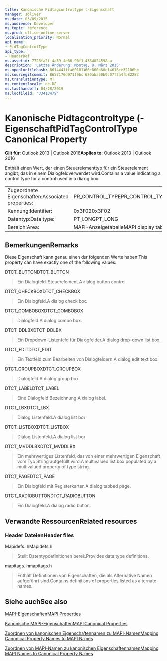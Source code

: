 ```yaml
---
title: Kanonische Pidtagcontroltype (-Eigenschaft
manager: soliver
ms.date: 03/09/2015
ms.audience: Developer
ms.topic: reference
ms.prod: office-online-server
localization_priority: Normal
api_name:
- PidTagControlType
api_type:
- HeaderDef
ms.assetid: 7728fa2f-4a59-4e86-90f1-4384824598aa
description: 'Letzte Änderung: Montag, 9. März 2015'
ms.openlocfilehash: 8614441ffa60181366c860b66ef4618ce32106be
ms.sourcegitcommit: 8657170d071f9bcf680aba50b9c07f2a4fb82283
ms.translationtype: MT
ms.contentlocale: de-DE
ms.lasthandoff: 04/28/2019
ms.locfileid: "33413479"
---
```

# <a name="pidtagcontroltype-canonical-property"></a><span data-ttu-id="4ba60-103">Kanonische Pidtagcontroltype (-Eigenschaft</span><span class="sxs-lookup"><span data-stu-id="4ba60-103">PidTagControlType Canonical Property</span></span>

  
  
<span data-ttu-id="4ba60-104">**Gilt für**: Outlook 2013 | Outlook 2016</span><span class="sxs-lookup"><span data-stu-id="4ba60-104">**Applies to**: Outlook 2013 | Outlook 2016</span></span> 
  
<span data-ttu-id="4ba60-105">Enthält einen Wert, der einen Steuerelementtyp für ein Steuerelement angibt, das in einem Dialogfeldverwendet wird.</span><span class="sxs-lookup"><span data-stu-id="4ba60-105">Contains a value indicating a control type for a control used in a dialog box.</span></span> 
  
|||
|:-----|:-----|
|<span data-ttu-id="4ba60-106">Zugeordnete Eigenschaften:</span><span class="sxs-lookup"><span data-stu-id="4ba60-106">Associated properties:</span></span>  <br/> |<span data-ttu-id="4ba60-107">PR_CONTROL_TYPE</span><span class="sxs-lookup"><span data-stu-id="4ba60-107">PR_CONTROL_TYPE</span></span>  <br/> |
|<span data-ttu-id="4ba60-108">Kennung:</span><span class="sxs-lookup"><span data-stu-id="4ba60-108">Identifier:</span></span>  <br/> |<span data-ttu-id="4ba60-109">0x3F02</span><span class="sxs-lookup"><span data-stu-id="4ba60-109">0x3F02</span></span>  <br/> |
|<span data-ttu-id="4ba60-110">Datentyp:</span><span class="sxs-lookup"><span data-stu-id="4ba60-110">Data type:</span></span>  <br/> |<span data-ttu-id="4ba60-111">PT_LONG</span><span class="sxs-lookup"><span data-stu-id="4ba60-111">PT_LONG</span></span>  <br/> |
|<span data-ttu-id="4ba60-112">Bereich:</span><span class="sxs-lookup"><span data-stu-id="4ba60-112">Area:</span></span>  <br/> |<span data-ttu-id="4ba60-113">MAPI-Anzeigetabelle</span><span class="sxs-lookup"><span data-stu-id="4ba60-113">MAPI display table</span></span>  <br/> |
   
## <a name="remarks"></a><span data-ttu-id="4ba60-114">Bemerkungen</span><span class="sxs-lookup"><span data-stu-id="4ba60-114">Remarks</span></span>

<span data-ttu-id="4ba60-115">Diese Eigenschaft kann genau einen der folgenden Werte haben:</span><span class="sxs-lookup"><span data-stu-id="4ba60-115">This property can have exactly one of the following values:</span></span>
  
<span data-ttu-id="4ba60-116">DTCT_BUTTON</span><span class="sxs-lookup"><span data-stu-id="4ba60-116">DTCT_BUTTON</span></span> 
  
> <span data-ttu-id="4ba60-117">Ein Dialogfeld-Steuerelement.</span><span class="sxs-lookup"><span data-stu-id="4ba60-117">A dialog button control.</span></span>
    
<span data-ttu-id="4ba60-118">DTCT_CHECKBOX</span><span class="sxs-lookup"><span data-stu-id="4ba60-118">DTCT_CHECKBOX</span></span> 
  
> <span data-ttu-id="4ba60-119">Ein Dialogfeld.</span><span class="sxs-lookup"><span data-stu-id="4ba60-119">A dialog check box.</span></span>
    
<span data-ttu-id="4ba60-120">DTCT_COMBOBOX</span><span class="sxs-lookup"><span data-stu-id="4ba60-120">DTCT_COMBOBOX</span></span> 
  
> <span data-ttu-id="4ba60-121">Dialogfeld.</span><span class="sxs-lookup"><span data-stu-id="4ba60-121">A dialog combo box.</span></span>
    
<span data-ttu-id="4ba60-122">DTCT_DDLBX</span><span class="sxs-lookup"><span data-stu-id="4ba60-122">DTCT_DDLBX</span></span> 
  
> <span data-ttu-id="4ba60-123">Ein Dropdown-Listenfeld für Dialogfelder.</span><span class="sxs-lookup"><span data-stu-id="4ba60-123">A dialog drop-down list box.</span></span>
    
<span data-ttu-id="4ba60-124">DTCT_EDIT</span><span class="sxs-lookup"><span data-stu-id="4ba60-124">DTCT_EDIT</span></span> 
  
> <span data-ttu-id="4ba60-125">Ein Textfeld zum Bearbeiten von Dialogfeldern.</span><span class="sxs-lookup"><span data-stu-id="4ba60-125">A dialog edit text box.</span></span>
    
<span data-ttu-id="4ba60-126">DTCT_GROUPBOX</span><span class="sxs-lookup"><span data-stu-id="4ba60-126">DTCT_GROUPBOX</span></span> 
  
> <span data-ttu-id="4ba60-127">Dialogfeld.</span><span class="sxs-lookup"><span data-stu-id="4ba60-127">A dialog group box.</span></span>
    
<span data-ttu-id="4ba60-128">DTCT_LABEL</span><span class="sxs-lookup"><span data-stu-id="4ba60-128">DTCT_LABEL</span></span> 
  
> <span data-ttu-id="4ba60-129">Eine Dialogfeld Bezeichnung.</span><span class="sxs-lookup"><span data-stu-id="4ba60-129">A dialog label.</span></span>
    
<span data-ttu-id="4ba60-130">DTCT_LBX</span><span class="sxs-lookup"><span data-stu-id="4ba60-130">DTCT_LBX</span></span> 
  
> <span data-ttu-id="4ba60-131">Dialog Listenfeld.</span><span class="sxs-lookup"><span data-stu-id="4ba60-131">A dialog list box.</span></span>
    
<span data-ttu-id="4ba60-132">DTCT_LISTBOX</span><span class="sxs-lookup"><span data-stu-id="4ba60-132">DTCT_LISTBOX</span></span> 
  
> <span data-ttu-id="4ba60-133">Dialog Listenfeld.</span><span class="sxs-lookup"><span data-stu-id="4ba60-133">A dialog list box.</span></span>
    
<span data-ttu-id="4ba60-134">DTCT_MVDDLBX</span><span class="sxs-lookup"><span data-stu-id="4ba60-134">DTCT_MVDDLBX</span></span> 
  
> <span data-ttu-id="4ba60-135">Ein mehrwertiges Listenfeld, das von einer mehrwertigen Eigenschaft vom Typ String aufgefüllt wird.</span><span class="sxs-lookup"><span data-stu-id="4ba60-135">A multivalued list box populated by a multivalued property of type string.</span></span>
    
<span data-ttu-id="4ba60-136">DTCT_PAGE</span><span class="sxs-lookup"><span data-stu-id="4ba60-136">DTCT_PAGE</span></span> 
  
> <span data-ttu-id="4ba60-137">Ein Dialogfeld mit Registerkarten.</span><span class="sxs-lookup"><span data-stu-id="4ba60-137">A dialog tabbed page.</span></span>
    
<span data-ttu-id="4ba60-138">DTCT_RADIOBUTTON</span><span class="sxs-lookup"><span data-stu-id="4ba60-138">DTCT_RADIOBUTTON</span></span> 
  
> <span data-ttu-id="4ba60-139">Ein Dialogfeld.</span><span class="sxs-lookup"><span data-stu-id="4ba60-139">A dialog radio button.</span></span>
    
## <a name="related-resources"></a><span data-ttu-id="4ba60-140">Verwandte Ressourcen</span><span class="sxs-lookup"><span data-stu-id="4ba60-140">Related resources</span></span>

### <a name="header-files"></a><span data-ttu-id="4ba60-141">Header Dateien</span><span class="sxs-lookup"><span data-stu-id="4ba60-141">Header files</span></span>

<span data-ttu-id="4ba60-142">Mapidefs. h</span><span class="sxs-lookup"><span data-stu-id="4ba60-142">Mapidefs.h</span></span>
  
> <span data-ttu-id="4ba60-143">Stellt Datentypdefinitionen bereit.</span><span class="sxs-lookup"><span data-stu-id="4ba60-143">Provides data type definitions.</span></span>
    
<span data-ttu-id="4ba60-144">mapitags. h</span><span class="sxs-lookup"><span data-stu-id="4ba60-144">mapitags.h</span></span>
  
> <span data-ttu-id="4ba60-145">Enthält Definitionen von Eigenschaften, die als Alternative Namen aufgeführt sind.</span><span class="sxs-lookup"><span data-stu-id="4ba60-145">Contains definitions of properties listed as alternate names.</span></span>
    
## <a name="see-also"></a><span data-ttu-id="4ba60-146">Siehe auch</span><span class="sxs-lookup"><span data-stu-id="4ba60-146">See also</span></span>



[<span data-ttu-id="4ba60-147">MAPI-Eigenschaften</span><span class="sxs-lookup"><span data-stu-id="4ba60-147">MAPI Properties</span></span>](mapi-properties.md)
  
[<span data-ttu-id="4ba60-148">Kanonische MAPI-Eigenschaften</span><span class="sxs-lookup"><span data-stu-id="4ba60-148">MAPI Canonical Properties</span></span>](mapi-canonical-properties.md)
  
[<span data-ttu-id="4ba60-149">Zuordnen von kanonischen Eigenschaftennamen zu MAPI-Namen</span><span class="sxs-lookup"><span data-stu-id="4ba60-149">Mapping Canonical Property Names to MAPI Names</span></span>](mapping-canonical-property-names-to-mapi-names.md)
  
[<span data-ttu-id="4ba60-150">Zuordnen von MAPI-Namen zu kanonischen Eigenschaftennamen</span><span class="sxs-lookup"><span data-stu-id="4ba60-150">Mapping MAPI Names to Canonical Property Names</span></span>](mapping-mapi-names-to-canonical-property-names.md)


